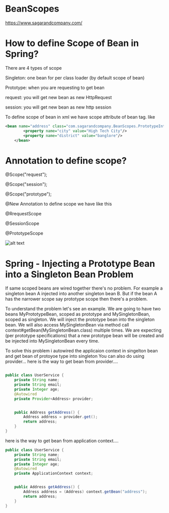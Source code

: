 # BeanScopes
https://www.sagarandcompany.com/
# How to define Scope of Bean in Spring?
There are 4 types of scope

Singleton: one bean for per class loader (by default scope of bean)

Prototype: when you are requesting to get bean

request: you will get new bean as new HttpRequest

session: you will get new bean as new http session

To define scope of bean in xml we have scope attribute of bean tag. like

```xml
<bean name="address" class="com.sagarandcompany.BeanScopes.PrototypeIntoSingletonProblem.Address" scope="prototype">
        <property name="city" value="High Tech City"/>
        <property name="district" value="banglore"/>
    </bean>
```

# Annotation to define scope?

@Scope("request");

@Scope("session");

@Scope("prototype");

@New Annotation to define scope we have like this

@RrequestScope

@SessionScope

@PrototypeScope

![alt text](http://res.cloudinary.com/sagarandcompany/image/upload/v1514262023/singleton_nobizl.png)

# Spring - Injecting a Prototype Bean into a Singleton Bean Problem

If same scoped beans are wired together there's no problem. For example a singleton bean A injected into another singleton bean B. But if the bean A has the narrower scope say prototype scope then there's a problem.

To understand the problem let's see an example. We are going to have two beans MyPrototypeBean, scoped as prototype and MySingletonBean, scoped as singleton. We will inject the prototype bean into the singleton bean. We will also access MySingletonBean via method call context#getBean(MySingletonBean.class) multiple times. We are expecting (per prototype specifications) that a new prototype bean will be created and be injected into MySingletonBean every time.


To solve this problem i autowired the applicaion context in singelton bean and get bean of protoyoe type into singleton
You can also do using provider...
here is the way to get bean from provider....
```java

public class UserService {
    private String name;
    private String email;
    private Integer age;
    @Autowired
    private Provider<Address> provider;


    public Address getAddress() {
        Address address = provider.get();
        return address;
    }
}

```

here is the way to get bean from application context....


```java
public class UserService {
    private String name;
    private String email;
    private Integer age;
    @Autowired
    private ApplicationContext context;


    public Address getAddress() {
        Address address = (Address) context.getBean("address");
        return address;
    }
}
```
